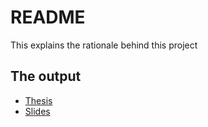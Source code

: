 # README


This explains the rationale behind this project

## The output

- [Thesis](https://rawgithub.com/alexseymer/FinAus/master/thesis.html)
- [Slides](https://rawgithub.com/alexseymer/FinAus/master/projectSlides.html)
